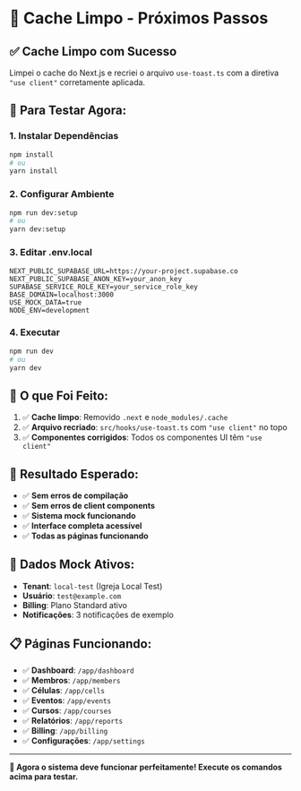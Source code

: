 # 🧹 Cache Limpo - Próximos Passos

## ✅ **Cache Limpo com Sucesso**

Limpei o cache do Next.js e recriei o arquivo `use-toast.ts` com a diretiva `"use client"` corretamente aplicada.

## 🚀 **Para Testar Agora:**

### **1. Instalar Dependências**
```bash
npm install
# ou
yarn install
```

### **2. Configurar Ambiente**
```bash
npm run dev:setup
# ou
yarn dev:setup
```

### **3. Editar .env.local**
```env
NEXT_PUBLIC_SUPABASE_URL=https://your-project.supabase.co
NEXT_PUBLIC_SUPABASE_ANON_KEY=your_anon_key
SUPABASE_SERVICE_ROLE_KEY=your_service_role_key
BASE_DOMAIN=localhost:3000
USE_MOCK_DATA=true
NODE_ENV=development
```

### **4. Executar**
```bash
npm run dev
# ou
yarn dev
```

## 🎯 **O que Foi Feito:**

1. ✅ **Cache limpo**: Removido `.next` e `node_modules/.cache`
2. ✅ **Arquivo recriado**: `src/hooks/use-toast.ts` com `"use client"` no topo
3. ✅ **Componentes corrigidos**: Todos os componentes UI têm `"use client"`

## 🎉 **Resultado Esperado:**

- ✅ **Sem erros de compilação**
- ✅ **Sem erros de client components**
- ✅ **Sistema mock funcionando**
- ✅ **Interface completa acessível**
- ✅ **Todas as páginas funcionando**

## 🧪 **Dados Mock Ativos:**

- **Tenant**: `local-test` (Igreja Local Test)
- **Usuário**: `test@example.com`
- **Billing**: Plano Standard ativo
- **Notificações**: 3 notificações de exemplo

## 📋 **Páginas Funcionando:**

- ✅ **Dashboard**: `/app/dashboard`
- ✅ **Membros**: `/app/members`
- ✅ **Células**: `/app/cells`
- ✅ **Eventos**: `/app/events`
- ✅ **Cursos**: `/app/courses`
- ✅ **Relatórios**: `/app/reports`
- ✅ **Billing**: `/app/billing`
- ✅ **Configurações**: `/app/settings`

---

**🎉 Agora o sistema deve funcionar perfeitamente! Execute os comandos acima para testar.**
